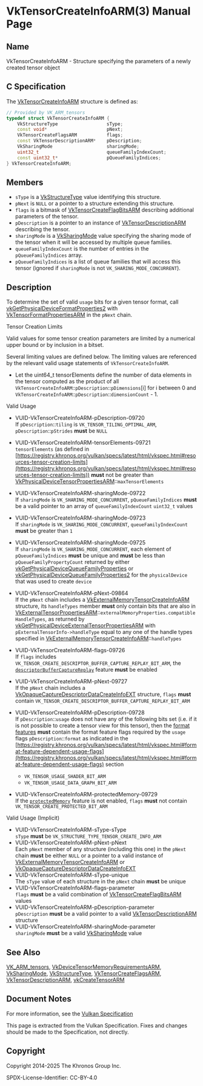 # VkTensorCreateInfoARM(3) Manual Page

## Name

VkTensorCreateInfoARM - Structure specifying the parameters of a newly created tensor object



## [](#_c_specification)C Specification

The [VkTensorCreateInfoARM](https://registry.khronos.org/vulkan/specs/latest/man/html/VkTensorCreateInfoARM.html) structure is defined as:

```c++
// Provided by VK_ARM_tensors
typedef struct VkTensorCreateInfoARM {
    VkStructureType                  sType;
    const void*                      pNext;
    VkTensorCreateFlagsARM           flags;
    const VkTensorDescriptionARM*    pDescription;
    VkSharingMode                    sharingMode;
    uint32_t                         queueFamilyIndexCount;
    const uint32_t*                  pQueueFamilyIndices;
} VkTensorCreateInfoARM;
```

## [](#_members)Members

- `sType` is a [VkStructureType](https://registry.khronos.org/vulkan/specs/latest/man/html/VkStructureType.html) value identifying this structure.
- `pNext` is `NULL` or a pointer to a structure extending this structure.
- `flags` is a bitmask of [VkTensorCreateFlagBitsARM](https://registry.khronos.org/vulkan/specs/latest/man/html/VkTensorCreateFlagBitsARM.html) describing additional parameters of the tensor.
- `pDescription` is a pointer to an instance of [VkTensorDescriptionARM](https://registry.khronos.org/vulkan/specs/latest/man/html/VkTensorDescriptionARM.html) describing the tensor.
- `sharingMode` is a [VkSharingMode](https://registry.khronos.org/vulkan/specs/latest/man/html/VkSharingMode.html) value specifying the sharing mode of the tensor when it will be accessed by multiple queue families.
- `queueFamilyIndexCount` is the number of entries in the `pQueueFamilyIndices` array.
- `pQueueFamilyIndices` is a list of queue families that will access this tensor (ignored if `sharingMode` is not `VK_SHARING_MODE_CONCURRENT`).

## [](#_description)Description

To determine the set of valid `usage` bits for a given tensor format, call [vkGetPhysicalDeviceFormatProperties2](https://registry.khronos.org/vulkan/specs/latest/man/html/vkGetPhysicalDeviceFormatProperties2.html) with [VkTensorFormatPropertiesARM](https://registry.khronos.org/vulkan/specs/latest/man/html/VkTensorFormatPropertiesARM.html) in the `pNext` chain.

Tensor Creation Limits

Valid values for some tensor creation parameters are limited by a numerical upper bound or by inclusion in a bitset.

Several limiting values are defined below. The limiting values are referenced by the relevant valid usage statements of `VkTensorCreateInfoARM`.

- Let the uint64\_t tensorElements define the number of data elements in the tensor computed as the product of all `VkTensorCreateInfoARM`::`pDescription`::`pDimensions`\[i] for i between 0 and `VkTensorCreateInfoARM`::`pDescription`::`dimensionCount` - 1.

Valid Usage

- [](#VUID-VkTensorCreateInfoARM-pDescription-09720)VUID-VkTensorCreateInfoARM-pDescription-09720  
  If `pDescription`::`tiling` is `VK_TENSOR_TILING_OPTIMAL_ARM`, `pDescription`::`pStrides` **must** be `NULL`
- [](#VUID-VkTensorCreateInfoARM-tensorElements-09721)VUID-VkTensorCreateInfoARM-tensorElements-09721  
  `tensorElements` (as defined in [https://registry.khronos.org/vulkan/specs/latest/html/vkspec.html#resources-tensor-creation-limits](https://registry.khronos.org/vulkan/specs/latest/html/vkspec.html#resources-tensor-creation-limits)) **must** not be greater than [VkPhysicalDeviceTensorPropertiesARM](https://registry.khronos.org/vulkan/specs/latest/man/html/VkPhysicalDeviceTensorPropertiesARM.html)::`maxTensorElements`
- [](#VUID-VkTensorCreateInfoARM-sharingMode-09722)VUID-VkTensorCreateInfoARM-sharingMode-09722  
  If `sharingMode` is `VK_SHARING_MODE_CONCURRENT`, `pQueueFamilyIndices` **must** be a valid pointer to an array of `queueFamilyIndexCount` `uint32_t` values
- [](#VUID-VkTensorCreateInfoARM-sharingMode-09723)VUID-VkTensorCreateInfoARM-sharingMode-09723  
  If `sharingMode` is `VK_SHARING_MODE_CONCURRENT`, `queueFamilyIndexCount` **must** be greater than `1`
- [](#VUID-VkTensorCreateInfoARM-sharingMode-09725)VUID-VkTensorCreateInfoARM-sharingMode-09725  
  If `sharingMode` is `VK_SHARING_MODE_CONCURRENT`, each element of `pQueueFamilyIndices` **must** be unique and **must** be less than `pQueueFamilyPropertyCount` returned by either [vkGetPhysicalDeviceQueueFamilyProperties](https://registry.khronos.org/vulkan/specs/latest/man/html/vkGetPhysicalDeviceQueueFamilyProperties.html) or [vkGetPhysicalDeviceQueueFamilyProperties2](https://registry.khronos.org/vulkan/specs/latest/man/html/vkGetPhysicalDeviceQueueFamilyProperties2.html) for the `physicalDevice` that was used to create `device`
- [](#VUID-VkTensorCreateInfoARM-pNext-09864)VUID-VkTensorCreateInfoARM-pNext-09864  
  If the `pNext` chain includes a [VkExternalMemoryTensorCreateInfoARM](https://registry.khronos.org/vulkan/specs/latest/man/html/VkExternalMemoryTensorCreateInfoARM.html) structure, its `handleTypes` member **must** only contain bits that are also in [VkExternalTensorPropertiesARM](https://registry.khronos.org/vulkan/specs/latest/man/html/VkExternalTensorPropertiesARM.html)::`externalMemoryProperties.compatibleHandleTypes`, as returned by [vkGetPhysicalDeviceExternalTensorPropertiesARM](https://registry.khronos.org/vulkan/specs/latest/man/html/vkGetPhysicalDeviceExternalTensorPropertiesARM.html) with `pExternalTensorInfo->handleType` equal to any one of the handle types specified in [VkExternalMemoryTensorCreateInfoARM](https://registry.khronos.org/vulkan/specs/latest/man/html/VkExternalMemoryTensorCreateInfoARM.html)::`handleTypes`
- [](#VUID-VkTensorCreateInfoARM-flags-09726)VUID-VkTensorCreateInfoARM-flags-09726  
  If `flags` includes `VK_TENSOR_CREATE_DESCRIPTOR_BUFFER_CAPTURE_REPLAY_BIT_ARM`, the [`descriptorBufferCaptureReplay`](https://registry.khronos.org/vulkan/specs/latest/html/vkspec.html#features-descriptorBufferCaptureReplay) feature **must** be enabled
- [](#VUID-VkTensorCreateInfoARM-pNext-09727)VUID-VkTensorCreateInfoARM-pNext-09727  
  If the `pNext` chain includes a [VkOpaqueCaptureDescriptorDataCreateInfoEXT](https://registry.khronos.org/vulkan/specs/latest/man/html/VkOpaqueCaptureDescriptorDataCreateInfoEXT.html) structure, `flags` **must** contain `VK_TENSOR_CREATE_DESCRIPTOR_BUFFER_CAPTURE_REPLAY_BIT_ARM`
- [](#VUID-VkTensorCreateInfoARM-pDescription-09728)VUID-VkTensorCreateInfoARM-pDescription-09728  
  If `pDescription`::`usage` does not have any of the following bits set (i.e. if it is not possible to create a tensor view for this tensor), then the [format features](https://registry.khronos.org/vulkan/specs/latest/html/vkspec.html#resources-tensor-view-format-features) **must** contain the format feature flags required by the `usage` flags `pDescription`::`format` as indicated in the [https://registry.khronos.org/vulkan/specs/latest/html/vkspec.html#format-feature-dependent-usage-flags](https://registry.khronos.org/vulkan/specs/latest/html/vkspec.html#format-feature-dependent-usage-flags) section
  
  - `VK_TENSOR_USAGE_SHADER_BIT_ARM`
  - `VK_TENSOR_USAGE_DATA_GRAPH_BIT_ARM`
- [](#VUID-VkTensorCreateInfoARM-protectedMemory-09729)VUID-VkTensorCreateInfoARM-protectedMemory-09729  
  If the [`protectedMemory`](https://registry.khronos.org/vulkan/specs/latest/html/vkspec.html#features-protectedMemory) feature is not enabled, `flags` **must** not contain `VK_TENSOR_CREATE_PROTECTED_BIT_ARM`

Valid Usage (Implicit)

- [](#VUID-VkTensorCreateInfoARM-sType-sType)VUID-VkTensorCreateInfoARM-sType-sType  
  `sType` **must** be `VK_STRUCTURE_TYPE_TENSOR_CREATE_INFO_ARM`
- [](#VUID-VkTensorCreateInfoARM-pNext-pNext)VUID-VkTensorCreateInfoARM-pNext-pNext  
  Each `pNext` member of any structure (including this one) in the `pNext` chain **must** be either `NULL` or a pointer to a valid instance of [VkExternalMemoryTensorCreateInfoARM](https://registry.khronos.org/vulkan/specs/latest/man/html/VkExternalMemoryTensorCreateInfoARM.html) or [VkOpaqueCaptureDescriptorDataCreateInfoEXT](https://registry.khronos.org/vulkan/specs/latest/man/html/VkOpaqueCaptureDescriptorDataCreateInfoEXT.html)
- [](#VUID-VkTensorCreateInfoARM-sType-unique)VUID-VkTensorCreateInfoARM-sType-unique  
  The `sType` value of each structure in the `pNext` chain **must** be unique
- [](#VUID-VkTensorCreateInfoARM-flags-parameter)VUID-VkTensorCreateInfoARM-flags-parameter  
  `flags` **must** be a valid combination of [VkTensorCreateFlagBitsARM](https://registry.khronos.org/vulkan/specs/latest/man/html/VkTensorCreateFlagBitsARM.html) values
- [](#VUID-VkTensorCreateInfoARM-pDescription-parameter)VUID-VkTensorCreateInfoARM-pDescription-parameter  
  `pDescription` **must** be a valid pointer to a valid [VkTensorDescriptionARM](https://registry.khronos.org/vulkan/specs/latest/man/html/VkTensorDescriptionARM.html) structure
- [](#VUID-VkTensorCreateInfoARM-sharingMode-parameter)VUID-VkTensorCreateInfoARM-sharingMode-parameter  
  `sharingMode` **must** be a valid [VkSharingMode](https://registry.khronos.org/vulkan/specs/latest/man/html/VkSharingMode.html) value

## [](#_see_also)See Also

[VK\_ARM\_tensors](https://registry.khronos.org/vulkan/specs/latest/man/html/VK_ARM_tensors.html), [VkDeviceTensorMemoryRequirementsARM](https://registry.khronos.org/vulkan/specs/latest/man/html/VkDeviceTensorMemoryRequirementsARM.html), [VkSharingMode](https://registry.khronos.org/vulkan/specs/latest/man/html/VkSharingMode.html), [VkStructureType](https://registry.khronos.org/vulkan/specs/latest/man/html/VkStructureType.html), [VkTensorCreateFlagsARM](https://registry.khronos.org/vulkan/specs/latest/man/html/VkTensorCreateFlagsARM.html), [VkTensorDescriptionARM](https://registry.khronos.org/vulkan/specs/latest/man/html/VkTensorDescriptionARM.html), [vkCreateTensorARM](https://registry.khronos.org/vulkan/specs/latest/man/html/vkCreateTensorARM.html)

## [](#_document_notes)Document Notes

For more information, see the [Vulkan Specification](https://registry.khronos.org/vulkan/specs/latest/html/vkspec.html#VkTensorCreateInfoARM)

This page is extracted from the Vulkan Specification. Fixes and changes should be made to the Specification, not directly.

## [](#_copyright)Copyright

Copyright 2014-2025 The Khronos Group Inc.

SPDX-License-Identifier: CC-BY-4.0